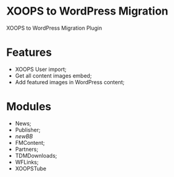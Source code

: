 # XOOPS to WordPress Migration
XOOPS to WordPress Migration Plugin

# Features
- XOOPS User import;
- Get all content images embed;
- Add featured images in WordPress content;

# Modules
- News;
- Publisher;
- *newBB*
- FMContent;
- Partners;
- TDMDownloads;
- WFLinks;
- XOOPSTube
